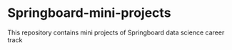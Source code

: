 # Springboard-mini-projects
This repository contains mini projects of Springboard data science career track
